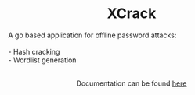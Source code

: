 **<h1 align="center">XCrack</h1>**
<p>A go based application for offline password attacks:<br><br> - Hash cracking<br> - Wordlist generation<br><br>
<p align="center">Documentation can be found <a href=https://adzsx.github.io/xcrack>here</a></p>
